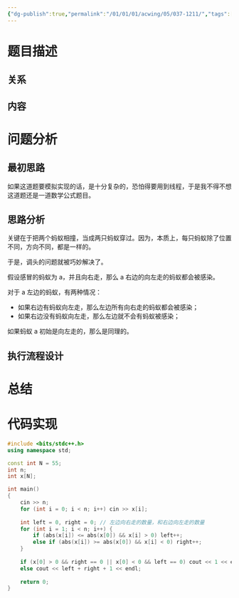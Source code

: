 ```yaml
---
{"dg-publish":true,"permalink":"/01/01/01/acwing/05/037-1211/","tags":["blog","math"]}
---
```



# 题目描述
## 关系

## 内容

# 问题分析
## 最初思路
如果这道题要模拟实现的话，是十分复杂的，恐怕得要用到线程，于是我不得不想这道题还是一道数学公式题目。
## 思路分析
关键在于把两个蚂蚁相撞，当成两只蚂蚁穿过。因为，本质上，每只蚂蚁除了位置不同，方向不同，都是一样的。

于是，调头的问题就被巧妙解决了。

假设感冒的蚂蚁为 a，并且向右走，那么 a 右边的向左走的蚂蚁都会被感染。

对于 a 左边的蚂蚁，有两种情况：
 + 如果右边有蚂蚁向左走，那么左边所有向右走的蚂蚁都会被感染；
 + 如果右边没有蚂蚁向左走，那么左边就不会有蚂蚁被感染；

如果蚂蚁 a 初始是向左走的，那么是同理的。

## 执行流程设计

# 总结

# 代码实现
```c++
#include <bits/stdc++.h>
using namespace std;

const int N = 55;
int n;
int x[N];

int main()
{
    cin >> n; 
    for (int i = 0; i < n; i++) cin >> x[i];
    
    int left = 0, right = 0; // 左边向右走的数量，和右边向左走的数量
    for (int i = 1; i < n; i++) {
        if (abs(x[i]) <= abs(x[0]) && x[i] > 0) left++;
        else if (abs(x[i]) >= abs(x[0]) && x[i] < 0) right++;
    }
    
    if (x[0] > 0 && right == 0 || x[0] < 0 && left == 0) cout << 1 << endl;
    else cout << left + right + 1 << endl;
    
    return 0;
}
```

 